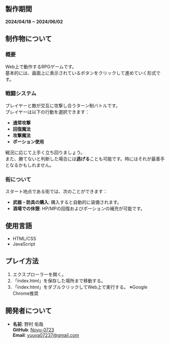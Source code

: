 ## 製作期間
**2024/04/18 ~ 2024/06/02**

## 制作物について
### 概要
Web上で動作するRPGゲームです。  
基本的には、画面上に表示されているボタンをクリックして進めていく形式です。

### 戦闘システム
プレイヤーと敵が交互に攻撃し合うターン制バトルです。  
プレイヤーは以下の行動を選択できます：
- **通常攻撃**
- **回復魔法**
- **攻撃魔法**
- **ポーション使用**

戦況に応じて上手く立ち回りましょう。  
また、勝てないと判断した場合には**逃げる**ことも可能です。時にはそれが最善手となるかもしれません。

### 街について
スタート地点である街では、次のことができます：
- **武器・防具の購入**: 購入すると自動的に装備されます。
- **酒場での休憩**: HP/MPの回復およびポーションの補充が可能です。

## 使用言語
- HTML/CSS
- JavaScript

## プレイ方法
1. エクスプローラーを開く。
2. 「index.html」を保存した場所まで移動する。
3. 「index.html」をダブルクリックしてWeb上で実行する。 
   ※Google Chrome推奨

## 開発者について
- **名前**: 野村 佑哉  
  **GitHub**: [Noyu-0723](https://github.com/Noyu-0723)  
  **Email**: yuuya07237@gmail.com
